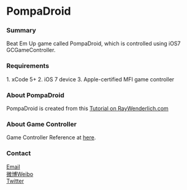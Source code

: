 PompaDroid
==========

<h3>Summary</h3>
Beat Em Up game called PompaDroid, which is controlled using iOS7 GCGameController.

<h3>Requirements</h3>
1. xCode 5+
2. iOS 7 device
3. Apple-certified MFI game controller

<h3>About PompaDroid</h3>
PompaDroid is created from this <a href="http://www.raywenderlich.com/24155/how-to-make-a-side-scrolling-beat-em-up-game-like-scott-pilgrim-with-cocos2d-part-1">Tutorial on RayWenderlich.com</a>

<h3>About Game Controller</h3>
Game Controller Reference at <a href="https://developer.apple.com/library/ios/documentation/ServicesDiscovery/Conceptual/GameControllerPG/Introduction/Introduction.html">here</a>.

<h3>Contact</h3>
<a href="mailto:harper@harperzhang.com">Email</a><br>
<a href="http://weibo.com/412430450">微博Weibo</a><br>
<a href="http://twitter.com/zuii">Twitter</a>
